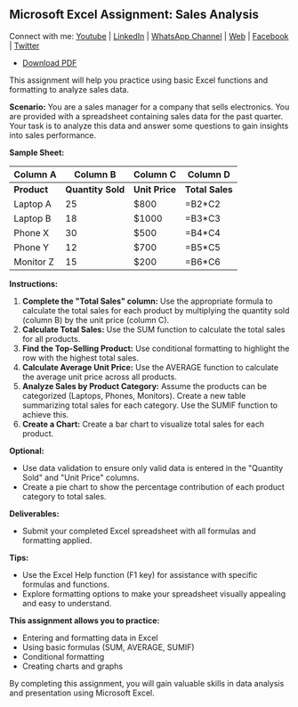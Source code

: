 ## Microsoft Excel Assignment: Sales Analysis

Connect with me: [Youtube](https://www.youtube.com/yasirbhutta) \| [LinkedIn](https://www.linkedin.com/in/yasirbhutta/) \| [WhatsApp Channel](https://whatsapp.com/channel/0029VaC3BC160eBZZSs3CW0c) \| [Web](https://yasirbhutta.github.io/) \| [Facebook](https://www.facebook.com/yasirbhutta786) \| [Twitter](https://twitter.com/yasirbhutta)

- [Download PDF](assign6.pdf)  

This assignment will help you practice using basic Excel functions and formatting to analyze sales data.

**Scenario:** You are a sales manager for a company that sells electronics. You are provided with a spreadsheet containing sales data for the past quarter. Your task is to analyze this data and answer some questions to gain insights into sales performance.

**Sample Sheet:**

| **Column A** | **Column B** | **Column C** | **Column D** |
|---|---|---|---|
| **Product** | **Quantity Sold** | **Unit Price** | **Total Sales** |
| Laptop A | 25 | $800 |  =B2*C2  | 
| Laptop B | 18 | $1000 |  =B3*C3  |
| Phone X | 30 | $500 |  =B4*C4  |
| Phone Y | 12 | $700 |  =B5*C5  |
| Monitor Z | 15 | $200 |  =B6*C6  |

**Instructions:**

1. **Complete the "Total Sales" column:** Use the appropriate formula to calculate the total sales for each product by multiplying the quantity sold (column B) by the unit price (column C).
2. **Calculate Total Sales:** Use the SUM function to calculate the total sales for all products. 
3. **Find the Top-Selling Product:** Use conditional formatting to highlight the row with the highest total sales. 
4. **Calculate Average Unit Price:** Use the AVERAGE function to calculate the average unit price across all products.
5. **Analyze Sales by Product Category:** Assume the products can be categorized (Laptops, Phones, Monitors). Create a new table summarizing total sales for each category. Use the SUMIF function to achieve this. 
6. **Create a Chart:**  Create a bar chart to visualize total sales for each product.

**Optional:**

* Use data validation to ensure only valid data is entered in the "Quantity Sold" and "Unit Price" columns.
* Create a pie chart to show the percentage contribution of each product category to total sales.

**Deliverables:**

* Submit your completed Excel spreadsheet with all formulas and formatting applied.

**Tips:**

* Use the Excel Help function (F1 key) for assistance with specific formulas and functions.
* Explore formatting options to make your spreadsheet visually appealing and easy to understand.

**This assignment allows you to practice:**

* Entering and formatting data in Excel
* Using basic formulas (SUM, AVERAGE, SUMIF)
* Conditional formatting
* Creating charts and graphs

By completing this assignment, you will gain valuable skills in data analysis and presentation using Microsoft Excel.